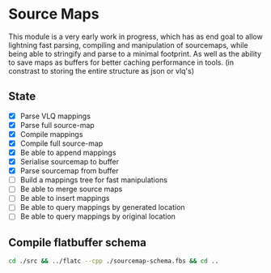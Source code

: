# Source Maps

This module is a very early work in progress, which has as end goal to allow lightning fast parsing, compiling and manipulation of sourcemaps, while being able to stringify and parse to a minimal footprint. As well as the ability to save maps as buffers for better caching performance in tools. (in constrast to storing the entire structure as json or vlq's)

## State

- [x] Parse VLQ mappings
- [x] Parse full source-map
- [x] Compile mappings
- [x] Compile full source-map
- [x] Be able to append mappings
- [x] Serialise sourcemap to buffer
- [x] Parse sourcemap from buffer
- [ ] Build a mappings tree for fast manipulations
- [ ] Be able to merge source maps
- [ ] Be able to insert mappings
- [ ] Be able to query mappings by generated location
- [ ] Be able to query mappings by original location

## Compile flatbuffer schema

```bash
cd ./src && ../flatc --cpp ./sourcemap-schema.fbs && cd ..
```
